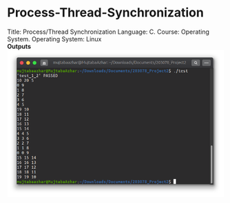 # Process-Thread-Synchronization
Title: Process/Thread Synchronization Language: C. Course: Operating System. Operating System: Linux
<br><b>Outputs</b><br>
![alt Login](https://github.com/MujtabaAzhar/Process-Thread-Synchronization/blob/main/1.png)
